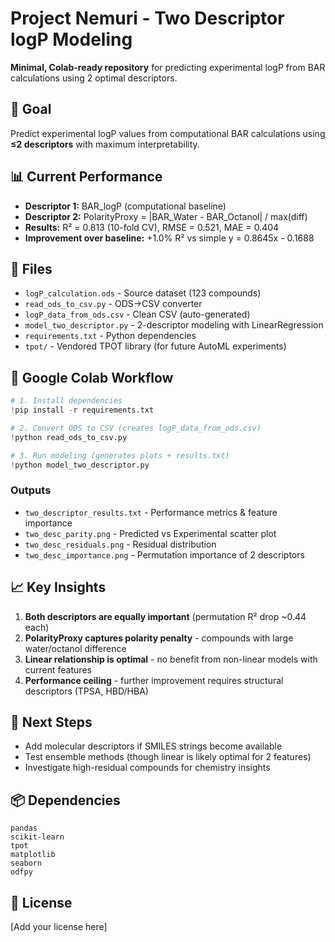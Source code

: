 # Project Nemuri - Two Descriptor logP Modeling

**Minimal, Colab-ready repository** for predicting experimental logP from BAR calculations using 2 optimal descriptors.

## 🎯 Goal
Predict experimental logP values from computational BAR calculations using **≤2 descriptors** with maximum interpretability.

## 📊 Current Performance
- **Descriptor 1:** BAR_logP (computational baseline)
- **Descriptor 2:** PolarityProxy = |BAR_Water - BAR_Octanol| / max(diff)
- **Results:** R² = 0.813 (10-fold CV), RMSE = 0.521, MAE = 0.404
- **Improvement over baseline:** +1.0% R² vs simple y = 0.8645x - 0.1688

## 📁 Files
- `logP_calculation.ods` - Source dataset (123 compounds)
- `read_ods_to_csv.py` - ODS→CSV converter
- `logP_data_from_ods.csv` - Clean CSV (auto-generated)
- `model_two_descriptor.py` - 2-descriptor modeling with LinearRegression
- `requirements.txt` - Python dependencies
- `tpot/` - Vendored TPOT library (for future AutoML experiments)

## 🚀 Google Colab Workflow

```python
# 1. Install dependencies
!pip install -r requirements.txt

# 2. Convert ODS to CSV (creates logP_data_from_ods.csv)
!python read_ods_to_csv.py

# 3. Run modeling (generates plots + results.txt)
!python model_two_descriptor.py
```

### Outputs
- `two_descriptor_results.txt` - Performance metrics & feature importance
- `two_desc_parity.png` - Predicted vs Experimental scatter plot
- `two_desc_residuals.png` - Residual distribution
- `two_desc_importance.png` - Permutation importance of 2 descriptors

## 📈 Key Insights
1. **Both descriptors are equally important** (permutation R² drop ~0.44 each)
2. **PolarityProxy captures polarity penalty** - compounds with large water/octanol difference
3. **Linear relationship is optimal** - no benefit from non-linear models with current features
4. **Performance ceiling** - further improvement requires structural descriptors (TPSA, HBD/HBA)

## 🔬 Next Steps
- Add molecular descriptors if SMILES strings become available
- Test ensemble methods (though linear is likely optimal for 2 features)
- Investigate high-residual compounds for chemistry insights

## 📦 Dependencies
```
pandas
scikit-learn
tpot
matplotlib
seaborn
odfpy
```

## 📜 License
[Add your license here]
